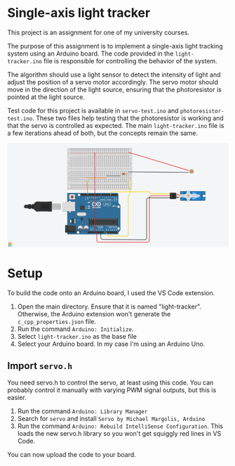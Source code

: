 # Single-axis light tracker
This project is an assignment for one of my university courses.

The purpose of this assignment is to implement a single-axis light tracking system using an Arduino board. The code provided in the `light-tracker.ino` file is responsible for controlling the behavior of the system.

The algorithm should use a light sensor to detect the intensity of light and adjust the position of a servo motor accordingly. The servo motor should move in the direction of the light source, ensuring that the photoresistor is pointed at the light source.

Test code for this project is available in `servo-test.ino` and `photoresistor-test.ino`. These two files help testing that the photoresistor is working and that the servo is controlled as expected. The main `light-tracker.ino` file is a few iterations ahead of both, but the concepts remain the same. 

![Diagram of the board setup](diagram.png)

# Setup 
To build the code onto an Arduino board, I used the VS Code extension. 

1. Open the main directory. Ensure that it is named "light-tracker". Otherwise, the Arduino extension won't generate the `c_cpp_properties.json` file.
2. Run the command `Arduino: Initialize`.
3. Select `light-tracker.ino` as the base file
4. Select your Arduino board. In my case I'm using an Arduino Uno.

## Import `servo.h`
You need servo.h to control the servo, at least using this code. You can probably control it manually with varying PWM signal outputs, but this is easier.

1. Run the command `Arduino: Library Manager`
2. Search for `servo` and install `Servo by Michael Margolis, Arduino`
3. Run the command `Arduino: Rebuild IntelliSense Configuration`. This loads the new servo.h library so you won't get squiggly red lines in VS Code.

You can now upload the code to your board.